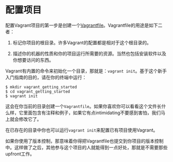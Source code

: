 
# 配置项目
配置Vagrant项目的第一步是创建一个[Vagrantfile][1]。Vagrantfile的用途是如下二者：

1. 标记你项目的根目录。许多Vagrant的配置都是相对于这个根目录的。

2. 描述你的机器的性质和你的项目运行所需要的资源。当然也包括安装软件以及你想要访问的东西。

Vagrant有内置的命令来初始化一个目录，那就是：`vagrant init`。基于这个新手入门指南的目的，请在你的终端中运行：
```
$ mkdir vagrant_getting_started
$ cd vagrant_getting_started
$ vagrant init
```
这会在你当前的目录创建一个`Vagrantfile`。如果你喜欢你可以看看这个文件长什么样，它里面包含有注释和例子，如果它有点intimidating不要感到害怕，我们马上就会修改它了。

在已存在的目录中你也可以运行`vagrant init`来配置已有项目使用Vagrant。

如果你使用了版本控制，那意味着你得把Vagrantfile也提交到你项目的版本控制中。这样做了之后，其他参与这个项目的人就能得到一点好处，那就是不需要那些upfront工作。

[1]: http://docs.vagrantup.com/v2/vagrantfile/